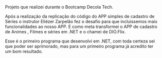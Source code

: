 Projeto que realizei durante o Bootcamp Decola Tech.


Após a realização da replicação do código do APP simples de cadastro de Séríes o instrutor Eliézer Zarpelão fez o desafio para que incluissemos mais funcionalidades ao nosso APP.
E como meta transformei o APP de cadastro de Animes , Filmes e séries em .NET e o chamei de DIO.Flix. 

Esse é o primeiro programa que desenvolvi em .NET, com toda certeza sei que poder ser aprimorado, mas para um primeiro programa já acredito ter um bom resultado. 

